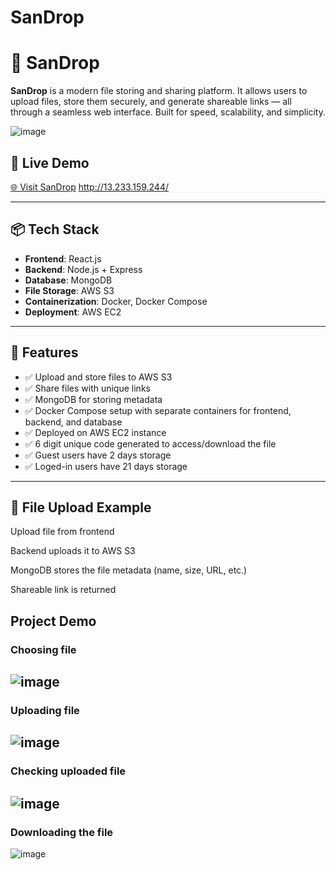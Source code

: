 # SanDrop

# 🚀 SanDrop

**SanDrop** is a modern file storing and sharing platform. It allows users to upload files, store them securely, and generate shareable links — all through a seamless web interface. Built for speed, scalability, and simplicity.

![image](https://github.com/user-attachments/assets/f71169da-2c8a-4396-9da8-918d2603dda7)


## 🔗 Live Demo

[🌐 Visit SanDrop](http://13.233.159.244/)
http://13.233.159.244/

---

## 📦 Tech Stack

- **Frontend**: React.js
- **Backend**: Node.js + Express
- **Database**: MongoDB
- **File Storage**: AWS S3
- **Containerization**: Docker, Docker Compose
- **Deployment**: AWS EC2

---

## 🧠 Features

- ✅ Upload and store files to AWS S3  
- ✅ Share files with unique links  
- ✅ MongoDB for storing metadata  
- ✅ Docker Compose setup with separate containers for frontend, backend, and database  
- ✅ Deployed on AWS EC2 instance
- ✅ 6 digit unique code generated to access/download the file
- ✅ Guest users have 2 days storage
- ✅ Loged-in users have 21 days storage


---
## 📁 File Upload Example
Upload file from frontend

Backend uploads it to AWS S3

MongoDB stores the file metadata (name, size, URL, etc.)

Shareable link is returned


## Project Demo
### Choosing file
![image](https://github.com/user-attachments/assets/9e62f261-208f-4c78-9e2b-f035ed275846)
---
### Uploading file
![image](https://github.com/user-attachments/assets/d3ba866d-a3e9-4494-983b-603398508e97)
---
### Checking uploaded file
![image](https://github.com/user-attachments/assets/893f9717-e721-4b57-83a5-fee179bc7533)
---
### Downloading the file
![image](https://github.com/user-attachments/assets/a836a743-938d-4640-9078-13b174ceb566)


